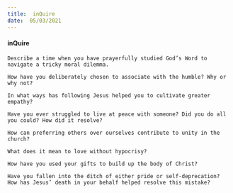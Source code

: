 ```yaml
---
title:  inQuire
date:  05/03/2021
---
```


#### inQuire

`Describe a time when you have prayerfully studied God’s Word to navigate a tricky moral dilemma.`

`How have you deliberately chosen to associate with the humble? Why or why not?`

`In what ways has following Jesus helped you to cultivate greater empathy?`

`Have you ever struggled to live at peace with someone? Did you do all you could? How did it resolve?`

`How can preferring others over ourselves contribute to unity in the church?`

`What does it mean to love without hypocrisy?`

`How have you used your gifts to build up the body of Christ?`

`Have you fallen into the ditch of either pride or self-deprecation? How has Jesus’ death in your behalf helped resolve this mistake?`